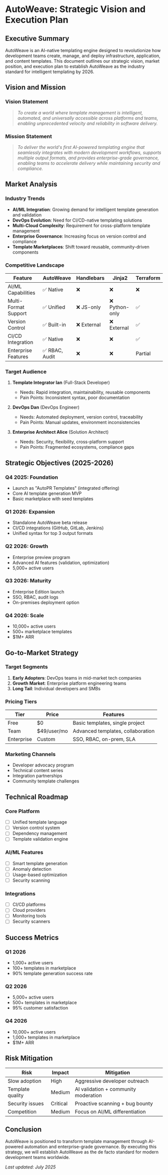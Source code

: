 # AutoWeave: Strategic Vision and Execution Plan

## Executive Summary

AutoWeave is an AI-native templating engine designed to revolutionize how development teams create, manage, and deploy
infrastructure, application, and content templates. This document outlines our strategic vision, market position, and execution plan to establish AutoWeave as the industry standard for intelligent templating by 2026.

## Vision and Mission

### Vision Statement

> *To create a world where template management is intelligent, automated, and universally accessible across platforms and teams, enabling unprecedented velocity and reliability in software delivery.*

### Mission Statement

> *To deliver the world's first AI-powered templating engine that seamlessly integrates with modern development workflows, supports multiple output formats, and provides enterprise-grade governance, enabling teams to accelerate delivery while maintaining security and compliance.*

## Market Analysis

### Industry Trends

- **AI/ML Integration**: Growing demand for intelligent template generation and validation
- **DevOps Evolution**: Need for CI/CD-native templating solutions
- **Multi-Cloud Complexity**: Requirement for cross-platform template management
- **Enterprise Governance**: Increasing focus on version control and compliance
- **Template Marketplaces**: Shift toward reusable, community-driven components

### Competitive Landscape

| Feature | AutoWeave | Handlebars | Jinja2 | Terraform |
|---------|-----------|------------|--------|-----------|
| AI/ML Capabilities | ✅ Native | ❌ | ❌ | ❌ |
| Multi-Format Support | ✅ Unified | ❌ JS-only | ❌ Python-only | ✅ |
| Version Control | ✅ Built-in | ❌ External | ❌ External | ✅ |
| CI/CD Integration | ✅ Native | ❌ | ❌ | ✅ |
| Enterprise Features | ✅ RBAC, Audit | ❌ | ❌ | Partial |

### Target Audience

1. **Template Integrator Ian** (Full-Stack Developer)
    - Needs: Rapid integration, maintainability, reusable components
    - Pain Points: Inconsistent syntax, poor documentation

2. **DevOps Dan** (DevOps Engineer)
    - Needs: Automated deployment, version control, traceability
    - Pain Points: Manual updates, environment inconsistencies

3. **Enterprise Architect Alice** (Solution Architect)
    - Needs: Security, flexibility, cross-platform support
    - Pain Points: Fragmented ecosystems, compliance gaps

## Strategic Objectives (2025-2026)

### Q4 2025: Foundation
- Launch as "AutoPR Templates" (integrated offering)
- Core AI template generation MVP
- Basic marketplace with seed templates

### Q1 2026: Expansion
- Standalone AutoWeave beta release
- CI/CD integrations (GitHub, GitLab, Jenkins)
- Unified syntax for top 3 output formats

### Q2 2026: Growth
- Enterprise preview program
- Advanced AI features (validation, optimization)
- 5,000+ active users

### Q3 2026: Maturity
- Enterprise Edition launch
- SSO, RBAC, audit logs
- On-premises deployment option

### Q4 2026: Scale
- 10,000+ active users
- 500+ marketplace templates
- $1M+ ARR

## Go-to-Market Strategy

### Target Segments
1. **Early Adopters**: DevOps teams in mid-market tech companies
2. **Growth Market**: Enterprise platform engineering teams
3. **Long Tail**: Individual developers and SMBs

### Pricing Tiers

| Tier | Price | Features |
|------|-------|----------|
| Free | $0 | Basic templates, single project |
| Team | $49/user/mo | Advanced templates, collaboration |
| Enterprise | Custom | SSO, RBAC, on-prem, SLA |

### Marketing Channels
- Developer advocacy program
- Technical content series
- Integration partnerships
- Community template challenges

## Technical Roadmap

### Core Platform
- [ ] Unified template language
- [ ] Version control system
- [ ] Dependency management
- [ ] Template validation engine

### AI/ML Features
- [ ] Smart template generation
- [ ] Anomaly detection
- [ ] Usage-based optimization
- [ ] Security scanning

### Integrations
- [ ] CI/CD platforms
- [ ] Cloud providers
- [ ] Monitoring tools
- [ ] Security scanners

## Success Metrics

### Q1 2026
- 1,000+ active users
- 100+ templates in marketplace
- 90% template generation success rate

### Q2 2026
- 5,000+ active users
- 500+ templates in marketplace
- 95% customer satisfaction

### Q4 2026
- 10,000+ active users
- 1,000+ templates in marketplace
- $1M+ ARR

## Risk Mitigation

| Risk | Impact | Mitigation |
|------|--------|------------|
| Slow adoption | High | Aggressive developer outreach |
| Template quality | Medium | AI validation + community moderation |
| Security issues | Critical | Proactive scanning + bug bounty |
| Competition | Medium | Focus on AI/ML differentiation |

## Conclusion

AutoWeave is positioned to transform template management through AI-powered automation and enterprise-grade governance.
By executing this strategy, we will establish AutoWeave as the de facto standard for modern development teams worldwide.

*Last updated: July 2025*
